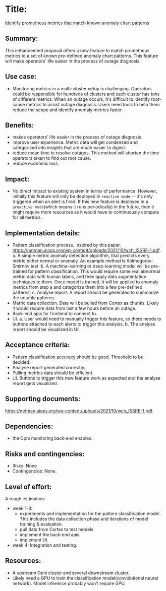 # Title: 
Identify prometheus metrics that match known anomaly chart patterns

## Summary: 
This enhancement proposal offers a new feature to match prometheus metrics to a set of known pre-defined anomaly chart patterns. This feature will make operators' life easier in the process of outage diagnosis.

## Use case: 
* Monitoring metrics in a multi-cluster setup is challenging. Operators could be responsible for hundreds of clusters and each cluster has tons of different metrics. When an outage occurs, it's difficult to identify root-cause metrics to assist outage diagnosis. Users need tools to help them reduce the scope and identify anomaly metrics faster.

## Benefits: 
* makes operators' life easier in the process of outage diagnosis.
* improve user experience. Metric data will get condensed and categorized into insights that are much easier to digest.
* reduce mean time to resolve outages. This method will shorten the time operators taken to find out root cause.
* reduce economic loss.

## Impact: 
* No direct impact to existing system in terms of performance. However, initially this feature will only be deployed in `reactive mode` -- it's only triggered when an alert is fired. If this new feature is deployed in a `proactive mode`(which means it runs periodically) in the future, then it might require more resources as it would have to continuously compute for all metrics.

## Implementation details: 
* Pattern classification process. Inspired by this paper, https://netman.aiops.org/wp-content/uploads/2021/10/wch_ISSRE-1.pdf. 
	a. A simple metric anomaly detection algorithm, that predicts every metric either normal or anomaly. An example method is Kolmogorov-Smirnov test.
	b. A machine-learning or deep-learning model will be pre-trained for pattern classification. This would require some real abnormal metric data with human labels, and then apply data augmentation techniques to them. Once model is trained, it will be applied to anomaly metrics from step a and categorize them into a few pre-defined patterns.
	c. Analyse report. A report should be generated to summarize the notable patterns.
* Metric data collection. Data will be pulled from Cortex as chunks. Likely it would require data from last a few hours before an outage.
* Back-end apis for frontend to connect to.
* UI. 
	a. User would need to manually trigger this feature, so there needs to buttons attached to each alerts to trigger this analysis.
	b. The analyse report should be visualized in UI.

## Acceptance criteria: 
* Pattern classification accuracy should be good. Threshold to be decided. 
* Analyse report generated correctly.
* Pulling metrics data should be efficient.
* UI. Buttons to trigger this new feature work as expected and the analyse report gets visualized.

## Supporting documents: 
https://netman.aiops.org/wp-content/uploads/2021/10/wch_ISSRE-1.pdf. 

## Dependencies: 
* the Opni monitoring back-end enabled.

## Risks and contingencies: 
* Risks: None
* Contingencies: None. 

## Level of effort: 
A rough estimation:
* week 1-3:
    * experiments and implementation for the pattern classification model. This includes the data collection phase and iterations of model training & evaluation.
    * pull data from Cortex to test models
    * implement the back-end apis
    * implement UI.
* week 4: Integration and testing.

## Resources: 
* A upstream Opni cluster and several downstream cluster.
* Likely need a GPU to train the classification model(convolutional neural network). Model inference probably won't require GPU.
